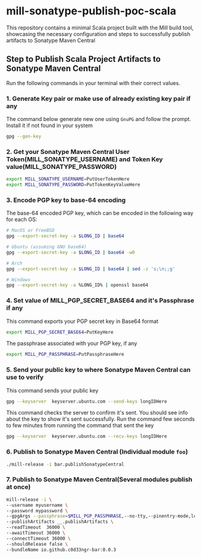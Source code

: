 # mill-sonatype-publish-poc-scala
This repository contains a minimal Scala project built with the Mill build tool, showcasing the necessary configuration and steps to successfully publish artifacts to Sonatype Maven Central

## Step to Publish Scala Project Artifacts to Sonatype Maven Central

Run the following commands in your terminal with their correct values.

### 1. Generate Key pair or make use of already existing key pair if any

The command below generate new one using `GnuPG` and follow the prompt. Install it if not found in your system

```bash
gpg --gen-key
```

### 2. Get your Sonatype Maven Central User Token(MILL_SONATYPE_USERNAME) and Token Key value(MILL_SONATYPE_PASSWORD)

```bash
export MILL_SONATYPE_USERNAME=PutUserTokenHere
export MILL_SONATYPE_PASSWORD=PutTokenKeyValueHere
```

### 3. Encode PGP key to base-64 encoding

The base-64 encoded PGP key, which can be encoded in the following way for each OS:

```bash
# MacOS or FreeBSD
gpg --export-secret-key -a $LONG_ID | base64
```

```bash
# Ubuntu (assuming GNU base64)
gpg --export-secret-key -a $LONG_ID | base64 -w0
```

```bash
# Arch
gpg --export-secret-key -a $LONG_ID | base64 | sed -z 's;\n;;g'
```

```bash
# Windows
gpg --export-secret-key -a %LONG_ID% | openssl base64
```

### 4. Set value of MILL_PGP_SECRET_BASE64 and it's Passphrase if any

This command exports your PGP secret key in Base64 format

```bash
export MILL_PGP_SECRET_BASE64=PutKeyHere
```

The passphrase associated with your PGP key, if any

```bash
export MILL_PGP_PASSPHRASE=PutPassphraseHere
```

### 5. Send your public key to where Sonatype Maven Central can use to verify

This command sends your public key

```bash
gpg --keyserver  keyserver.ubuntu.com --send-keys longIDHere
```

This command checks the server to confirm it's sent. You should see info about the key to show it's sent successfully. Run the command few seconds to few minutes from running the command that sent the key

```bash
gpg --keyserver  keyserver.ubuntu.com --recv-keys longIDHere
```

### 6. Publish to Sonatype Maven Central (Individual module `foo`)

```bash
./mill-release -i bar.publishSonatypeCentral
```

### 7. Publish to Sonatype Maven Central(Several modules publish at once)

```bash
mill-release -i \
--username myusername \
--password mypassword \
--gpgArgs --passphrase=$MILL_PGP_PASSPHRASE,--no-tty,--pinentry-mode,loopback,--batch,--yes,-a,-b \
--publishArtifacts __.publishArtifacts \
--readTimeout  36000 \
--awaitTimeout 36000 \
--connectTimeout 36000 \
--shouldRelease false \
--bundleName io.github.c0d33ngr-bar:0.0.3
```
